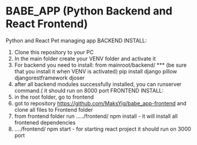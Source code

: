 # BABE_APP (Python Backend and React Frontend)
Python and React Pet managing app
BACKEND INSTALL:
1. Clone this repository to your PC
2. In the main folder create your VENV folder and activate it
3. For backend you need to install:
  from mainroot/backend/ *** (be sure that you install it when VENV is activated)
  pip install django pillow djangorestframework djoser 
4. after all backend modules successfully installed, you can runserver command.( it should run on 8000 port
FRONTEND INSTALL:
1. in the root folder, go to frontend
2. got to repository  https://github.com/MaksYig/babe_app-frontend and clone all files to Frontend folder
3. from frontend folder run ...../frontend/ npm install - it will install all frontened dependencies
4. ..../frontend/ npm start - for starting react project it should run on 3000 port

